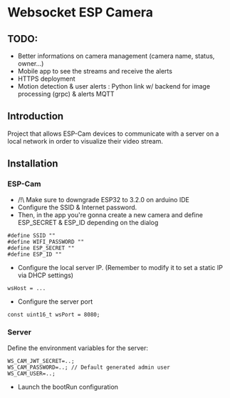 # Websocket ESP Camera

## TODO:

- Better informations on camera management (camera name, status, owner...)
- Mobile app to see the streams and receive the alerts
- HTTPS deployment
- Motion detection & user alerts : Python link w/ backend for image processing (grpc) & alerts MQTT

## Introduction

Project that allows ESP-Cam devices to communicate with a server on a local network in order to visualize their video
stream.

## Installation

### ESP-Cam

+ /!\ Make sure to downgrade ESP32 to 3.2.0 on arduino IDE
+ Configure the SSID & Internet password.
+ Then, in the app you're gonna create a new camera and define ESP_SECRET & ESP_ID depending on the dialog

```
#define SSID ""
#define WIFI_PASSWORD ""
#define ESP_SECRET ""
#define ESP_ID ""
```

+ Configure the local server IP. (Remember to modify it to set a static IP via DHCP settings)

```
wsHost = ...
```

+ Configure the server port

```
const uint16_t wsPort = 8080;
```

### Server

Define the environment variables for the server:

```
WS_CAM_JWT_SECRET=..;
WS_CAM_PASSWORD=..; // Default generated admin user
WS_CAM_USER=..;
```

+ Launch the bootRun configuration
